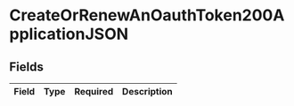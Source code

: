 # CreateOrRenewAnOauthToken200ApplicationJSON


## Fields

| Field       | Type        | Required    | Description |
| ----------- | ----------- | ----------- | ----------- |